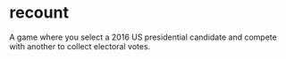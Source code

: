 # recount
A game where you select a 2016 US presidential candidate and compete with another to collect electoral votes.
